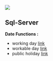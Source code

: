 ![](https://support.sas.com/images/SAS_TPTK_logo.gif)
---

## Sql-Server    

**Date Functions :**    

 - working day [link](https://github.com/NicoDupont/Resources/blob/master/SQL/Sql-Server/jour_ouvre.sql)
 - workable day [link](https://github.com/NicoDupont/Resources/blob/master/SQL/Sql-Server/jour_ouvrable.sql)
 - public holiday [link](https://github.com/NicoDupont/Resources/blob/master/SQL/Sql-Server/jour_ferie.sql)

